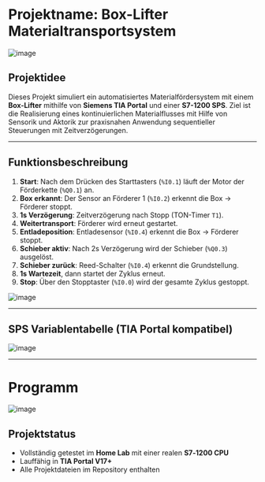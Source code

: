 # Projektname: Box-Lifter Materialtransportsystem

 ![image](https://github.com/user-attachments/assets/00ff6373-0401-4c8e-92f3-6a2d212011a1)


## Projektidee

Dieses Projekt simuliert ein automatisiertes Materialfördersystem mit einem **Box-Lifter** mithilfe von **Siemens TIA Portal** und einer **S7-1200 SPS**. Ziel ist die Realisierung eines kontinuierlichen Materialflusses mit Hilfe von Sensorik und Aktorik zur praxisnahen Anwendung sequentieller Steuerungen mit Zeitverzögerungen.

---

## Funktionsbeschreibung

1. **Start**: Nach dem Drücken des Starttasters (`%I0.1`) läuft der Motor der Förderkette (`%Q0.1`) an.
2. **Box erkannt**: Der Sensor an Förderer 1 (`%I0.2`) erkennt die Box → Förderer stoppt.
3. **1s Verzögerung**: Zeitverzögerung nach Stopp (TON-Timer `T1`).
4. **Weitertransport**: Förderer wird erneut gestartet.
5. **Entladeposition**: Entladesensor (`%I0.4`) erkennt die Box → Förderer stoppt.
6. **Schieber aktiv**: Nach 2s Verzögerung wird der Schieber (`%Q0.3`) ausgelöst.
7. **Schieber zurück**: Reed-Schalter (`%I0.4`) erkennt die Grundstellung.
8. **1s Wartezeit**, dann startet der Zyklus erneut.
9. **Stop**: Über den Stopptaster (`%I0.0`) wird der gesamte Zyklus gestoppt.

![image](https://github.com/user-attachments/assets/4b86cbe9-6990-4acc-a959-4c0633a6cb78)

---

## SPS Variablentabelle (TIA Portal kompatibel)

 ![image](https://github.com/user-attachments/assets/95b24294-d503-4a8e-aa01-7ce6d7e5504f)

---
# Programm

![image](https://github.com/user-attachments/assets/ad19df91-2aa4-4223-913e-cdcd82b9d6f4)

## Projektstatus

- Vollständig getestet im **Home Lab** mit einer realen **S7‑1200 CPU**
- Lauffähig in **TIA Portal V17+**
- Alle Projektdateien im Repository enthalten

  

